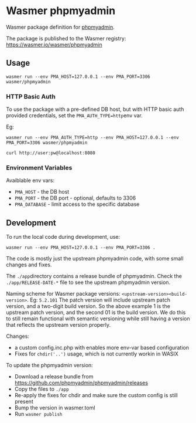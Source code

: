 # Wasmer phpmyadmin

Wasmer package definition for [phpmyadmin](https://phpmyadmin.net).

The package is published to the Wasmer registry: https://wasmer.io/wasmer/phpmyadmin

## Usage

`wasmer run --env PMA_HOST=127.0.0.1 --env PMA_PORT=3306 wasmer/phpmyadmin`

### HTTP Basic Auth

To use the package with a pre-defined DB host, but with HTTP basic auth provided credentials, set the `PMA_AUTH_TYPE=http`env var.

Eg:
```
wasmer run --env PMA_AUTH_TYPE=http --env PMA_HOST=127.0.0.1 --env PMA_PORT=3306 wasmer/phpmyadmin

curl http://user:pw@localhost:8080
```

### Environment Variables

Avaiblable env vars:

* `PMA_HOST` - the DB host
* `PMA_PORT` - the DB port - optional, defaults to 3306
* `PMA_DATABASE` - limit access to the specific database


## Development

To run the local code during development, use:

`wasmer run --env PMA_HOST=127.0.0.1 --env PMA_PORT=3306 .`

The code is mostly just the upstream phpmyadmin code, with some small changes and fixes.

The `./app`directory contains a release bundle of phpmyadmin.
Check the `./app/RELEASE-DATE-*` file to see the upstream phpmyadmin version.

Naming scheme for Wasmer package versions:
  `<upstream-version><build-version>`.
  Eg: `5.2.101`
  The patch version will include upstream patch version, and a two-digit build version.
  So the above example 1 is the upstream patch version, and the second 01 is the build version.
  We do this to still remain functional with semantic versioning while still having a version that reflects the upstream version properly.


Changes:
* a custom config.inc.php with enables more env-var based configuration
* Fixes for `chdir('..')` usage, which is not currently workin in WASIX


To update the phpmyadmin version:
* Download a release bundle from https://github.com/phpmyadmin/phpmyadmin/releases
* Copy the files to `./app`
* Re-apply the fixes for chdir and make sure the custom config is still present
* Bump the version in wasmer.toml
* Run `wasmer publish`
